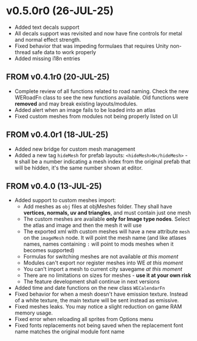 # v0.5.0r0 (26-JUL-25)

- Added text decals support
- All decals support was revisited and now have fine controls for metal and normal effect strength.
- Fixed behavior that was impeding formulaes that requires Unity non-thread safe data to work properly
- Added missing i18n entries

## FROM v0.4.1r0 (20-JUL-25)

- Complete review of all functions related to road naming. Check the new WERoadFn class to see the new functions available. Old functions were **removed** and may break existing layouts/modules.
- Added alert when an image fails to be loaded into an atlas
- Fixed custom meshes from modules not being properly listed on UI

## FROM v0.4.0r1 (18-JUL-25)

- Added new bridge for custom mesh management
- Added a new tag `hideMesh` for prefab layouts: `<hideMesh>N</hideMesh>` - `N` shall be a number indicating a mesh index from the original prefab that will be hidden, it's the same number shown at editor.

## FROM v0.4.0 (13-JUL-25)

- Added support to custom meshes import:
  - Add meshes as `obj` files at objMeshes folder. They shall have **vertices, normals, uv and triangles**, and must contain just one mesh
  - The custom meshes are available **only for Image type nodes**. Select the atlas and image and then the mesh it will use
  - The exported xml with custom meshes will have a new attribute `mesh` on the `imageMesh` node. It will point the mesh name (and like atlases names, names containing `:` will point to mods meshes when it becomes supported)
  - Formulas for switching meshes are not available *at this moment*
  - Modules can't export nor register meshes into WE *at this moment*
  - You can't import a mesh to current city savegame *at this moment*
  - There are no limitations on sizes for meshes - **use it at your own risk**
  - The feature development shall continue in next versions
- Added time and date functions on the new class `WECalendarFn`
- Fixed behavior for when a mesh doesn't have emission texture. Instead of a white texture, the main texture will be sent instead as emissive.
- Fixed meshes leaks. You may notice a slight reduction on game RAM memory usage.
- Fixed error when reloading all sprites from Options menu
- Fixed fonts replacements not being saved when the replacement font name matches the original module font name